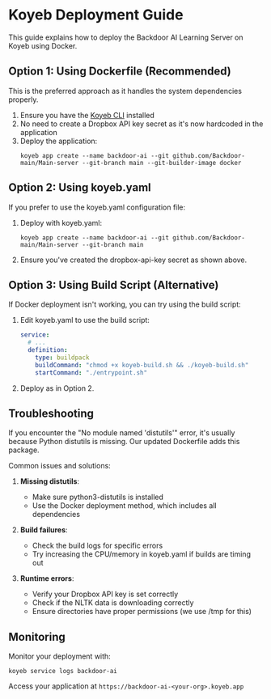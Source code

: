 # Koyeb Deployment Guide

This guide explains how to deploy the Backdoor AI Learning Server on Koyeb using Docker.

## Option 1: Using Dockerfile (Recommended)

This is the preferred approach as it handles the system dependencies properly.

1. Ensure you have the [Koyeb CLI](https://www.koyeb.com/docs/cli/installation) installed
2. No need to create a Dropbox API key secret as it's now hardcoded in the application
3. Deploy the application:
   ```
   koyeb app create --name backdoor-ai --git github.com/Backdoor-main/Main-server --git-branch main --git-builder-image docker
   ```

## Option 2: Using koyeb.yaml

If you prefer to use the koyeb.yaml configuration file:

1. Deploy with koyeb.yaml:
   ```
   koyeb app create --name backdoor-ai --git github.com/Backdoor-main/Main-server --git-branch main
   ```
2. Ensure you've created the dropbox-api-key secret as shown above.

## Option 3: Using Build Script (Alternative)

If Docker deployment isn't working, you can try using the build script:

1. Edit koyeb.yaml to use the build script:
   ```yaml
   service:
     # ...
     definition:
       type: buildpack
       buildCommand: "chmod +x koyeb-build.sh && ./koyeb-build.sh"
       startCommand: "./entrypoint.sh"
   ```
2. Deploy as in Option 2.

## Troubleshooting

If you encounter the "No module named 'distutils'" error, it's usually because Python distutils is missing. Our updated Dockerfile adds this package.

Common issues and solutions:

1. **Missing distutils**:
   - Make sure python3-distutils is installed
   - Use the Docker deployment method, which includes all dependencies

2. **Build failures**:
   - Check the build logs for specific errors
   - Try increasing the CPU/memory in koyeb.yaml if builds are timing out

3. **Runtime errors**:
   - Verify your Dropbox API key is set correctly
   - Check if the NLTK data is downloading correctly
   - Ensure directories have proper permissions (we use /tmp for this)

## Monitoring

Monitor your deployment with:
```
koyeb service logs backdoor-ai
```

Access your application at `https://backdoor-ai-<your-org>.koyeb.app`
